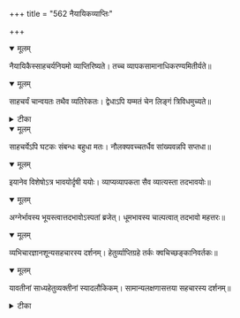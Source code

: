 +++
title = "562 नैयायिकव्याप्तिः"

+++


<details open><summary>मूलम्</summary>

नैयायिकैस्साहचर्यनियमो व्याप्तिरिष्यते। तच्च व्यापकसामानाधिकरण्यमितीर्यते॥
</details>



<details open><summary>मूलम्</summary>

साहचर्यं चान्वयतः तथैव व्यतिरेकतः। द्वेधाऽपि यम्मतं चेन लिङ्गं त्रिविधमुच्यते॥
</details>



<details><summary>टीका</summary>

तत्त्वचिन्तामणिः.[ ]
</details>



<details open><summary>मूलम्</summary>

साहचर्येऽपि घटकः संबन्धः बहुधा मतः। नौलक्यवच्चतर्धैव सांख्यवन्नपि सप्तधा॥
</details>



<details open><summary>मूलम्</summary>

इयानेव विशेषोऽत्र भावयोर्दृषी ययोः। व्याप्यव्यापकता सैव व्यात्यस्ता तदभावयोः॥
</details>



<details open><summary>मूलम्</summary>

अग्नेर्भावस्य भूयस्त्वात्तदभावोऽस्पतां ब्रजेत्। धूमभावस्य चाल्पत्वात् तदभावो महत्तरः॥
</details>



<details open><summary>मूलम्</summary>

व्यभिचारज्ञानशून्यसहचारस्य दर्शनम्। हेतुर्व्याप्तिग्रहे तर्कः क्वचिच्छङ्कानिवर्तकः॥
</details>



<details open><summary>मूलम्</summary>

यावतीनां साध्यहेतुव्यक्तीनां स्यादलौकिकम्। सामान्यलक्षणासत्तया सहचारस्य दर्शनम्॥
</details>



<details><summary>टीका</summary>

न्या. म.[122]
</details>

